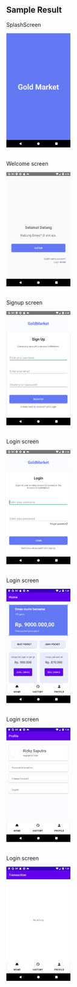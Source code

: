## Sample Result

<div> 
    <p>SplashScreen</p>
    <img src="./scImage/splash.png" height="300" /> 
</div>
&nbsp;
<div> 
    <p>Welcome screen</p>
    <img src="./scImage/welcome.png" height="300" />
</div>
&nbsp;
<div> 
    <p>Signup screen</p>
    <img src="./scImage/signup.png" height="300" />
</div>
&nbsp;
<div> 
    <p>Login screen</p>
    <img src="./scImage/login.png" height="300" />
</div>
&nbsp;
<div> 
    <p>Login screen</p>
    <img src="./scImage/home.png" height="300" />
</div>
&nbsp;
<div> 
    <p>Login screen</p>
    <img src="./scImage/profile.png" height="300" />
</div>
&nbsp;
<div> 
    <p>Login screen</p>
    <img src="./scImage/transaction.png" height="300" />
</div>
&nbsp;
